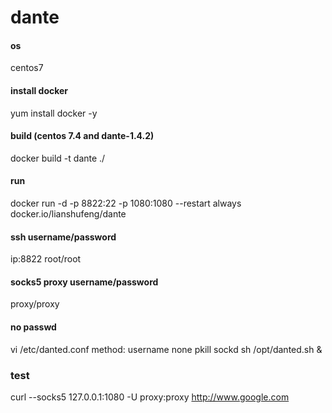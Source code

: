 # dante

#### os
centos7

#### install docker
yum install docker -y

#### build (centos 7.4 and dante-1.4.2)
docker build -t dante  ./ 

#### run
docker run -d -p 8822:22 -p 1080:1080 --restart always  docker.io/lianshufeng/dante

#### ssh username/password
ip:8822 root/root

#### socks5 proxy username/password
proxy/proxy

#### no passwd
vi /etc/danted.conf
method: username none
pkill sockd
sh /opt/danted.sh &

### test
curl --socks5 127.0.0.1:1080 -U proxy:proxy http://www.google.com

